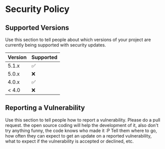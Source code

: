 # Security Policy

## Supported Versions

Use this section to tell people about which versions of your project are
currently being supported with security updates.

| Version | Supported          |
| ------- | ------------------ |
| 5.1.x   | :white_check_mark: |
| 5.0.x   | :x:                |
| 4.0.x   | :white_check_mark: |
| < 4.0   | :x:                |

## Reporting a Vulnerability

Use this section to tell people how to report a vulnerability.
Please do a pull request. the open source coding will help the development of it, also don't try anything funny, the code knows who made it :P
Tell them where to go, how often they can expect to get an update on a
reported vulnerability, what to expect if the vulnerability is accepted or
declined, etc.

